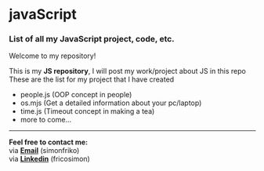 
# javaScript  

### List of all my JavaScript project, code, etc.  

Welcome to my repository!  

This is my **JS repository**, I will post my work/project about JS in this repo  
These are the list for my project that I have created  
- people.js (OOP concept in people)
- os.mjs (Get a detailed information about your pc/laptop)
- time.js (Timeout concept in making a tea)
- more to come...

---  

**Feel free to contact me:**    
via **[Email](simonfriko@gmail.com)** (simonfriko)  
via **[Linkedin](https://www.linkedin.com/in/fricosimon/)** (fricosimon)  
